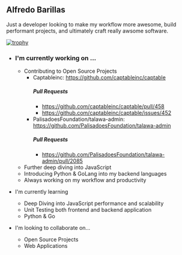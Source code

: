## Alfredo Barillas

Just a developer looking to make my workflow more awesome, build performant projects, and ultimately craft really awsome software. 

[![trophy](https://github-profile-trophy.vercel.app/?username=Alfredoeb9&theme=onedark)](https://github.com/ryo-ma/github-profile-trophy)

- ### I'm currently working on ...
  - Contributing to Open Source Projects
    - Captableinc: https://github.com/captableinc/captable
      ##### Pull Requests
      - https://github.com/captableinc/captable/pull/458
      - https://github.com/captableinc/captable/issues/452
    - PalisadoesFoundation/talawa-admin: https://github.com/PalisadoesFoundation/talawa-admin
      ##### Pull Requests
      - https://github.com/PalisadoesFoundation/talawa-admin/pull/2085
  - Further deep diving into JavaScript
  - Introducing Python & GoLang into my backend languages
  - Always working on my workflow and productivity
 
- I'm currently learning
  - Deep Diving into JavaScript performance and scalability
  - Unit Testing both frontend and backend application
  - Python & Go
    
- I'm looking to collaborate on...
  - Open Source Projects
  - Web Applications


<!--
**Alfredoeb9/Alfredoeb9** is a ✨ _special_ ✨ repository because its `README.md` (this file) appears on your GitHub profile.

Here are some ideas to get you started:

- 🔭 I’m currently working on ...
- 🌱 I’m currently learning ...
- 👯 I’m looking to collaborate on ...
- 🤔 I’m looking for help with ...
- 💬 Ask me about ...
- 📫 How to reach me: ...
- 😄 Pronouns: ...
- ⚡ Fun fact: ...
-->
